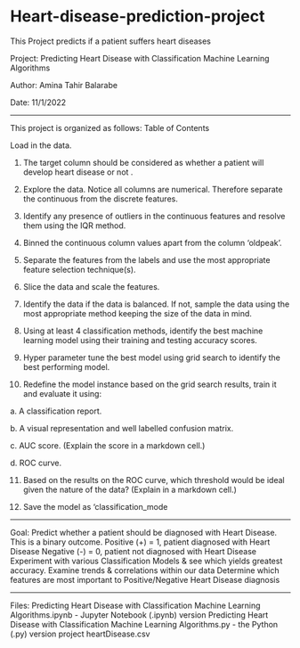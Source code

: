 # Heart-disease-prediction-project
This Project predicts if a patient suffers heart diseases

Project: Predicting Heart Disease with Classification Machine Learning Algorithms

Author: Amina Tahir Balarabe

Date: 11/1/2022

________________________________________
This project is organized as follows:
Table of Contents

Load in the data. 
1.  The target column should be considered as whether a patient will develop
heart disease or not
.
2. Explore the data. Notice all columns are numerical. Therefore separate the continuous from
the discrete features.

3. Identify any presence of outliers in the continuous features and resolve them using the IQR
method.

4. Binned the continuous column values apart from the column ‘oldpeak’.

6. Separate the features from the labels and use the most appropriate feature selection
technique(s).

6. Slice the data and scale the features.
 
7. Identify the data if the data is balanced. If not, sample the data using the most appropriate
method keeping the size of the data in mind.


8. Using at least 4 classification methods, identify the best machine learning model using their
training and testing accuracy scores.

9. Hyper parameter tune the best model using grid search to identify the best performing
model.

10. Redefine the model instance based on the grid search results, train it and evaluate it using:

a. A classification report.

b. A visual representation and well labelled confusion matrix.

c. AUC score. (Explain the score in a markdown cell.)

d. ROC curve.

11. Based on the results on the ROC curve, which threshold would be ideal given the nature of
the data? (Explain in a markdown cell.)

12. Save the model as ‘classification_mode
________________________________________

Goal: Predict whether a patient should be diagnosed with Heart Disease. This is a binary outcome. Positive (+) = 1, patient diagnosed with Heart Disease Negative (-) = 0, patient not diagnosed with Heart Disease Experiment with various Classification Models & see which yields greatest accuracy. Examine trends & correlations within our data Determine which features are most important to Positive/Negative Heart Disease diagnosis
________________________________________

Files: Predicting Heart Disease with Classification Machine Learning Algorithms.ipynb - Jupyter Notebook (.ipynb) version
Predicting Heart Disease with Classification Machine Learning Algorithms.py - the Python (.py) version project heartDisease.csv 

